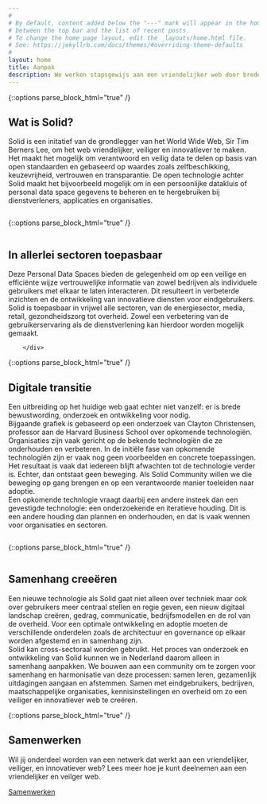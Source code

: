 ```yaml
---
#
# By default, content added below the "---" mark will appear in the home page
# between the top bar and the list of recent posts.
# To change the home page layout, edit the _layouts/home.html file.
# See: https://jekyllrb.com/docs/themes/#overriding-theme-defaults
#
layout: home
title: Aanpak
description: We werken stapsgewijs aan een vriendelijker web door brede bewustwording, onderzoek en implementaties.
---
```


{::options parse_block_html="true" /}
<div class="wrapperprojects" markdown="0">
            <div class="projectblock">
             <div class="project_text">
              <h2>
Wat is Solid?
              </h2>
              <p>
Solid is een initatief van de grondlegger van het World Wide Web, Sir Tim Berners Lee, om het web vriendelijker, veiliger en innovatiever te maken.
Het maakt het mogelijk om verantwoord en veilig data te delen op basis van open standaarden en gebaseerd op waardes zoals zelfbeschikking, keuzevrijheid, vertrouwen en transparantie.
De open technologie achter Solid maakt het bijvoorbeeld mogelijk om in een persoonlijke datakluis of personal data space gegevens te beheren en te hergebruiken bij dienstverleners, applicaties en organisaties.<br> 
                </p>
              </div>
              <div class="project_img">
                <img src="/img/vault.svg" alt="">
            </div>         
        </div>
</div>


{::options parse_block_html="true" /}
<div class="wrapperprojects" markdown="0">
            <div class="projectblock">
                 <div class="project_img">
                <img src="/img/domains.svg" alt="">
            </div>  
             <div class="project_text">
              <h2>
In allerlei sectoren toepasbaar
              </h2>
              <p>
Deze Personal Data Spaces bieden de gelegenheid om op een veilige en efficiënte wijze vertrouwelijke informatie van zowel bedrijven als individuele gebruikers met elkaar te laten interacteren. Dit resulteert in verbeterde inzichten en de ontwikkeling van innovatieve diensten voor eindgebruikers. Solid is toepasbaar in vrijwel alle sectoren, van de energiesector, media, retail, gezondheidszorg tot overheid. Zowel een verbetering van de gebruikerservaring als de dienstverlening kan hierdoor worden mogelijk gemaakt. 
                </p>
              </div>
                    
        </div>
</div>


{::options parse_block_html="true" /}
<div class="wrapperprojects" markdown="0">
            <div class="projectblock">
             <div class="project_text">
              <h2>
Digitale transitie
              </h2>
              <p>
Een uitbreiding op het huidige web gaat echter niet vanzelf: er is brede bewustwording, onderzoek en ontwikkeling voor nodig. <br>
Bijgaande grafiek is gebaseerd op een onderzoek van Clayton Christensen, professor aan de Harvard Business School over opkomende technologiën. 
Organisaties zijn vaak gericht op de bekende technologiën die ze onderhouden en verbeteren. In de initiële fase van opkomende technologiën zijn er vaak nog geen voorbeelden en concrete toepassingen. Het resultaat is vaak dat iedereen blijft afwachten tot de technologie verder is. Echter, dan ontstaat geen beweging. Als Solid Community willen we die beweging op gang brengen en op een verantwoorde manier toeleiden naar adoptie. <br>
Een opkomende technlogie vraagt daarbij een andere insteek dan een gevestigde technologie: een onderzoekende en iteratieve houding.
Dit is een andere houding dan plannen en onderhouden, en dat is vaak wennen voor organisaties en sectoren.
                </p>
              </div>
              <div class="project_img">
                <img src="/img/dilemma-NL.svg" alt="">
            </div>         
        </div>
</div>


{::options parse_block_html="true" /}
<div class="wrapperprojects" markdown="0">
            <div class="projectblock">
            <div class="project_img">
                <img src="/img/phases-NL.svg" alt="">
            </div>         
             <div class="project_text">
              <h2>
Samenhang creeëren
              </h2>
              <p>
Een nieuwe technologie als Solid gaat niet alleen over techniek maar ook over gebruikers meer centraal stellen en regie geven, een nieuw digitaal landschap creëren, gedrag, communicatie, bedrijfsmodellen en de rol van de overheid. Voor een optimale ontwikkeling en adoptie moeten de verschillende onderdelen zoals de architectuur en governance op elkaar worden afgestemd en in samenhang zijn.<br>
Solid kan cross-sectoraal worden gebruikt. Het proces van onderzoek en ontwikkeling van Solid kunnen we in Nederland daarom alleen in samenhang aanpakken. We bouwen aan een community om te zorgen voor samenhang en harmonisatie van deze processen: samen leren, gezamenlijk uitdagingen aangaan en afstemmen. Samen met eindgebruikers, bedrijven, maatschappelijke organisaties, kennisinstellingen en overheid om zo een veiliger en innovatiever web te creëren.
                </p>
              </div>
        </div>
</div>


{::options parse_block_html="true" /}
<div class="wrapperprojects" markdown="0">
            <div class="projectblock">
             <div class="project_text">
              <h2>
Samenwerken
              </h2>
              <p>
Wil jij onderdeel worden van een netwerk dat werkt aan een vriendelijker, veiliger, en innovatiever web?
Lees meer hoe je kunt deelnemen aan een vriendelijker en veilger web.
                </p>
               <div class="button_align">
               <div class="button"><a class="button_link" href="/samenwerken">Samenwerken</a></div>
              </div>
              </div>
              <div class="project_img">
                <img src="/img/samenwerken3.svg" alt="">
            </div>         
        </div>
</div>



